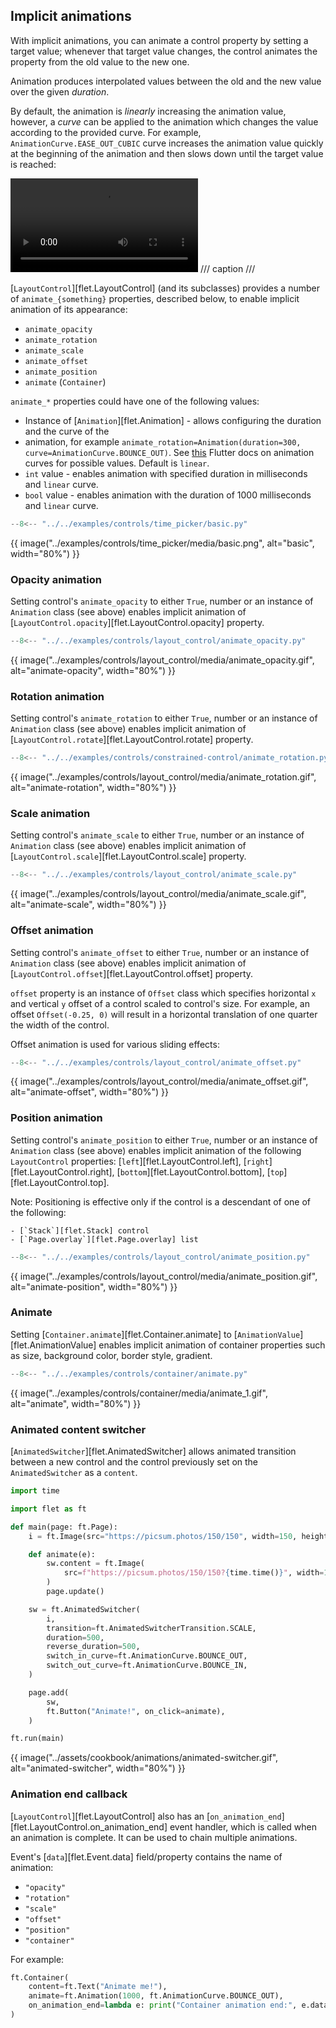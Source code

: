 ## Implicit animations

With implicit animations, you can animate a control property by setting a target value; whenever that target
value changes, the control animates the property from the old value to the new one.

Animation produces interpolated values between the old and the new value over the given *duration*.

By default, the animation is *linearly* increasing the animation value, however, a *curve* can be
applied to the animation which changes the value according to the provided curve.
For example, `AnimationCurve.EASE_OUT_CUBIC` curve increases the animation value quickly at the
beginning of the animation and then slows down until the target value is reached:

<video controls>
  <source src="https://flutter.github.io/assets-for-api-docs/assets/animation/curve_ease_out_cubic.mp4"/>
</video>
/// caption
///

[`LayoutControl`][flet.LayoutControl] (and its subclasses) provides a number of `animate_{something}`
properties, described below, to enable implicit animation of its appearance:

* `animate_opacity`
* `animate_rotation`
* `animate_scale`
* `animate_offset`
* `animate_position`
* `animate` (`Container`)

`animate_*` properties could have one of the following values:

* Instance of [`Animation`][flet.Animation] - allows configuring the duration and the curve of the
* animation, for example `animate_rotation=Animation(duration=300, curve=AnimationCurve.BOUNCE_OUT)`.
  See [this](https://api.flutter.dev/flutter/animation/Curves-class.html) Flutter docs on animation curves for possible values. Default is `linear`.
* `int` value - enables animation with specified duration in milliseconds and `linear` curve.
* `bool` value - enables animation with the duration of 1000 milliseconds and `linear` curve.


```python
--8<-- "../../examples/controls/time_picker/basic.py"
```

{{ image("../examples/controls/time_picker/media/basic.png", alt="basic", width="80%") }}





### Opacity animation

Setting control's `animate_opacity` to either `True`, number or an instance of `Animation` class (see above)
enables implicit animation of [`LayoutControl.opacity`][flet.LayoutControl.opacity] property.

```python
--8<-- "../../examples/controls/layout_control/animate_opacity.py"
```

{{ image("../examples/controls/layout_control/media/animate_opacity.gif", alt="animate-opacity", width="80%") }}


### Rotation animation

Setting control's `animate_rotation` to either `True`, number or an instance of `Animation` class (see above)
enables implicit animation of [`LayoutControl.rotate`][flet.LayoutControl.rotate] property.

```python
--8<-- "../../examples/controls/constrained-control/animate_rotation.py"
```

{{ image("../examples/controls/layout_control/media/animate_rotation.gif", alt="animate-rotation", width="80%") }}


### Scale animation

Setting control's `animate_scale` to either `True`, number or an instance of `Animation` class (see above)
enables implicit animation of [`LayoutControl.scale`][flet.LayoutControl.scale] property.

```python
--8<-- "../../examples/controls/layout_control/animate_scale.py"
```

{{ image("../examples/controls/layout_control/media/animate_scale.gif", alt="animate-scale", width="80%") }}


### Offset animation

Setting control's `animate_offset` to either `True`, number or an instance of `Animation` class (see above)
enables implicit animation of [`LayoutControl.offset`][flet.LayoutControl.offset] property.

`offset` property is an instance of `Offset` class which specifies horizontal `x` and vertical `y`
offset of a control scaled to control's size. For example, an offset `Offset(-0.25, 0)` will result in
a horizontal translation of one quarter the width of the control.

Offset animation is used for various sliding effects:

```python
--8<-- "../../examples/controls/layout_control/animate_offset.py"
```

{{ image("../examples/controls/layout_control/media/animate_offset.gif", alt="animate-offset", width="80%") }}


### Position animation

Setting control's `animate_position` to either `True`, number or an instance of `Animation` class
(see above) enables implicit animation of the following `LayoutControl` properties:
[`left`][flet.LayoutControl.left], [`right`][flet.LayoutControl.right],
[`bottom`][flet.LayoutControl.bottom], [`top`][flet.LayoutControl.top].


Note:
    Positioning is effective only if the control is a descendant of one of the following:

    - [`Stack`][flet.Stack] control
    - [`Page.overlay`][flet.Page.overlay] list

```python
--8<-- "../../examples/controls/layout_control/animate_position.py"
```

{{ image("../examples/controls/layout_control/media/animate_position.gif", alt="animate-position", width="80%") }}


### Animate

Setting [`Container.animate`][flet.Container.animate] to [`AnimationValue`][flet.AnimationValue]
enables implicit animation of container properties such as size, background color, border style, gradient.

```python
--8<-- "../../examples/controls/container/animate.py"
```

{{ image("../examples/controls/container/media/animate_1.gif", alt="animate", width="80%") }}


### Animated content switcher

[`AnimatedSwitcher`][flet.AnimatedSwitcher] allows animated transition between a new control and
the control previously set on the `AnimatedSwitcher` as a `content`.

```python
import time

import flet as ft

def main(page: ft.Page):
    i = ft.Image(src="https://picsum.photos/150/150", width=150, height=150)

    def animate(e):
        sw.content = ft.Image(
            src=f"https://picsum.photos/150/150?{time.time()}", width=150, height=150
        )
        page.update()

    sw = ft.AnimatedSwitcher(
        i,
        transition=ft.AnimatedSwitcherTransition.SCALE,
        duration=500,
        reverse_duration=500,
        switch_in_curve=ft.AnimationCurve.BOUNCE_OUT,
        switch_out_curve=ft.AnimationCurve.BOUNCE_IN,
    )

    page.add(
        sw,
        ft.Button("Animate!", on_click=animate),
    )

ft.run(main)
```

{{ image("../assets/cookbook/animations/animated-switcher.gif", alt="animated-switcher", width="80%") }}


### Animation end callback

[`LayoutControl`][flet.LayoutControl] also has an
[`on_animation_end`][flet.LayoutControl.on_animation_end] event handler, which is called
when an animation is complete. It can be used to chain multiple animations.

Event's [`data`][flet.Event.data] field/property contains the name of animation:

* `"opacity"`
* `"rotation"`
* `"scale"`
* `"offset"`
* `"position"`
* `"container"`

For example:

```python
ft.Container(
    content=ft.Text("Animate me!"),
    animate=ft.Animation(1000, ft.AnimationCurve.BOUNCE_OUT),
    on_animation_end=lambda e: print("Container animation end:", e.data)
)
```
